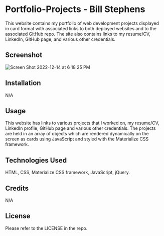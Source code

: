 # Portfolio-Projects - Bill Stephens

This website contains my portfolio of web development projects displayed in card format with associated links to both deployed websites and to the associated GitHub repo. The site also contains links to my resume/CV, LinkedIn, GitHub page, and various other credentials.


## Screenshot

![Screen Shot 2022-12-14 at 6 18 25 PM](https://user-images.githubusercontent.com/113722447/207736141-14beb664-0392-44d2-8f75-233fb9a1fef4.png)


## Installation

N/A

## Usage

This website has links to various projects that I worked on, my resume/CV, LinkedIn profile, GitHub page and various other credentials. The projects are held in an array of objects which are rendered dynamically on the screen as cards using JavaScript and styled with the Materialize CSS framework.

## Technologies Used
HTML, CSS, Materialize CSS framework, JavaScript, jQuery. 


## Credits

N/A

## License

Please refer to the LICENSE in the repo.


